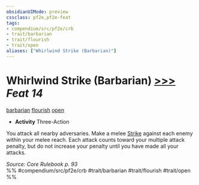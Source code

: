 ```yaml
---
obsidianUIMode: preview
cssclass: pf2e,pf2e-feat
tags:
- compendium/src/pf2e/crb
- trait/barbarian
- trait/flourish
- trait/open
aliases: ["Whirlwind Strike (Barbarian)"]
---
```

# Whirlwind Strike (Barbarian)  [>>>](rules/core-rulebook/chapter-9-playing-the-game.md#Actions "Three-Action") *Feat 14*  
[barbarian](rules/traits/barbarian.md "Barbarian Class Trait")  [flourish](rules/traits/flourish.md "Flourish Combat Trait")  [open](rules/traits/open.md "Open Combat Trait")  

- **Activity** Three-Action

You attack all nearby adversaries. Make a melee [Strike](rules/actions/strike.md) against each enemy within your melee reach. Each attack counts toward your multiple attack penalty, but do not increase your penalty until you have made all your attacks.

*Source: Core Rulebook p. 93*  
%% #compendium/src/pf2e/crb #trait/barbarian #trait/flourish #trait/open %%